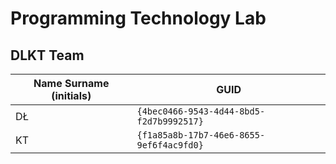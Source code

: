 # Programming Technology Lab

## DLKT Team

| Name Surname (initials) | GUID                                     |
| ----------------------- | ---------------------------------------- |
| DŁ                      | `{4bec0466-9543-4d44-8bd5-f2d7b9992517}` |
| KT                      | `{f1a85a8b-17b7-46e6-8655-9ef6f4ac9fd0}` |
